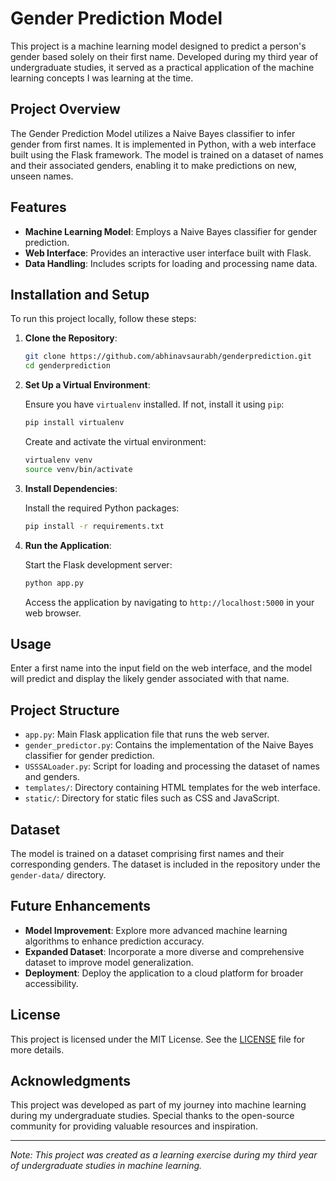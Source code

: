 
# Gender Prediction Model

This project is a machine learning model designed to predict a person's gender based solely on their first name. Developed during my third year of undergraduate studies, it served as a practical application of the machine learning concepts I was learning at the time.

## Project Overview

The Gender Prediction Model utilizes a Naive Bayes classifier to infer gender from first names. It is implemented in Python, with a web interface built using the Flask framework. The model is trained on a dataset of names and their associated genders, enabling it to make predictions on new, unseen names.

## Features

- **Machine Learning Model**: Employs a Naive Bayes classifier for gender prediction.
- **Web Interface**: Provides an interactive user interface built with Flask.
- **Data Handling**: Includes scripts for loading and processing name data.

## Installation and Setup

To run this project locally, follow these steps:

1. **Clone the Repository**:

   ```bash
   git clone https://github.com/abhinavsaurabh/genderprediction.git
   cd genderprediction
   ```

2. **Set Up a Virtual Environment**:

   Ensure you have `virtualenv` installed. If not, install it using `pip`:

   ```bash
   pip install virtualenv
   ```

   Create and activate the virtual environment:

   ```bash
   virtualenv venv
   source venv/bin/activate
   ```

3. **Install Dependencies**:

   Install the required Python packages:

   ```bash
   pip install -r requirements.txt
   ```

4. **Run the Application**:

   Start the Flask development server:

   ```bash
   python app.py
   ```

   Access the application by navigating to `http://localhost:5000` in your web browser.

## Usage

Enter a first name into the input field on the web interface, and the model will predict and display the likely gender associated with that name.

## Project Structure

- `app.py`: Main Flask application file that runs the web server.
- `gender_predictor.py`: Contains the implementation of the Naive Bayes classifier for gender prediction.
- `USSSALoader.py`: Script for loading and processing the dataset of names and genders.
- `templates/`: Directory containing HTML templates for the web interface.
- `static/`: Directory for static files such as CSS and JavaScript.

## Dataset

The model is trained on a dataset comprising first names and their corresponding genders. The dataset is included in the repository under the `gender-data/` directory.

## Future Enhancements

- **Model Improvement**: Explore more advanced machine learning algorithms to enhance prediction accuracy.
- **Expanded Dataset**: Incorporate a more diverse and comprehensive dataset to improve model generalization.
- **Deployment**: Deploy the application to a cloud platform for broader accessibility.

## License

This project is licensed under the MIT License. See the [LICENSE](LICENSE) file for more details.

## Acknowledgments

This project was developed as part of my journey into machine learning during my undergraduate studies. Special thanks to the open-source community for providing valuable resources and inspiration.

---

*Note: This project was created as a learning exercise during my third year of undergraduate studies in machine learning.*
